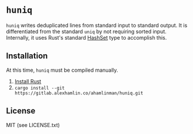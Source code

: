 `huniq`
=======

`huniq` writes deduplicated lines from standard input to standard output. It is
differentiated from the standard `uniq` by not requiring sorted input.
Internally, it uses Rust's standard [HashSet] type to accomplish this.

[HashSet]: https://doc.rust-lang.org/std/collections/struct.HashSet.html

Installation
------------

At this time, `huniq` must be compiled manually.

1. [Install Rust](https://www.rust-lang.org/en-US/install.html)
2. `cargo install --git https://gitlab.alexhamlin.co/ahamlinman/huniq.git`

License
-------

MIT (see LICENSE.txt)
